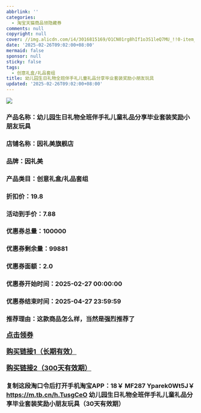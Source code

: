 ```yaml
---
abbrlink: ''
categories:
  - 淘宝天猫商品领隐藏券
comments: null
copyright: null
cover: //img.alicdn.com/i4/3016815169/O1CN01rg8hIf1o3S1leQ7MU_!!0-item_pic.jpg
date: '2025-02-26T09:02:00+08:00'
mermaid: false
sponsor: null
sticky: false
tags:
  - 创意礼盒/礼品套组
title: 幼儿园生日礼物全班伴手礼儿童礼品分享毕业套装奖励小朋友玩具
updated: '2025-02-26T09:02:00+08:00'
--- 
```


![](//img.alicdn.com/i4/3016815169/O1CN01rg8hIf1o3S1leQ7MU_!!0-item_pic.jpg)

### 产品名称：幼儿园生日礼物全班伴手礼儿童礼品分享毕业套装奖励小朋友玩具
### 店铺名称：因礼美旗舰店
### 品牌：因礼美
### 产品类目：创意礼盒/礼品套组
### 折扣价：19.8
### 活动到手价：7.88
### 优惠券总量：100000
### 优惠券剩余量：99881
### 优惠券面额：2.0
### 优惠券开始时间：2025-02-27 00:00:00	
### 优惠券结束时间：2025-04-27 23:59:59	
### 推荐理由：这款商品怎么样，当然是强烈推荐了

<p style="font-size: 18px; font-weight: bold;">
  <a href="https://uland.taobao.com/coupon/edetail?e=cGqJkv%2Bg38elhHvvyUNXZfh8CuWt5YH5OVuOuRD5gLJMmdsrkidbOWgpcJRl3wFwcV%2FlEyhmp8DoutG5%2BqG0eIF72jDZrA8M9GY7Q%2FacLcEW6fsHTdJ5Dv6fxL3HaZfbMWZYshg9xyauu9%2BhB9w6TiTsFs8hRhSMI%2BtaUgbudUxA%2B536asYsLU%2F9Zk7cDx8UI8pw0IfAr8DRvObSRP2%2B%2B3cgHlieVn%2FET3N%2Fb083ABHRvhijMLhcr2g8eGyYf0as%2BtwibKY2GWrJMCGameEmjYCTDQfoOo8NqsPKzVCWy%2FhYg9heRsCJws60%2B6Imk4TUrR61%2B8m60q3JTE40kLCuKW2nO759ufRuonv6QcvcARY%3D&traceId=2166d8db17407296732636749d133b&union_lens=lensId%3AOPT%401740729682%402107dc7c_0e1c_1954b9309d4_5a75%4001%40eyJmbG9vcklkIjo3MzM1NH0ie" target="_blank">点击领券</a>
</p>
<p style="font-size: 18px; font-weight: bold;">
  <a href="https://s.click.taobao.com/t?e=m%3D2%26s%3DWP3mURCDXARw4vFB6t2Z2ueEDrYVVa64K7Vc7tFgwiHjf2vlNIV67kkfnVn6TwKdVkTGlWTgx8n3ID%2FV1RqsF4wnCJeELi4I%2FIEn%2BS1IjHAB0ghlTd7WlZVm%2FOAUUFw71qrpxiwMoCNxc1AtbZGVS0zWLzU2geiSYWda0Zk3B80LZMqoQW%2BfuLV7Mh%2FzulIELQl9mEirfI9CQTLeakBE075GkWI%2BgHqMWfMU0bV%2FThxATp%2BIOb8B6lLTDrl5KaoNJFXvPl88viXW%2FbmHQ90wKnB6Jd9pUfrR1KilmKsn0wzOwDMfXFgMfgY%2BwPbuv6AvIjpsy8E8f%2FNxKmPmpIKZsA%3D%3D" target="_blank">购买链接1（长期有效）</a>
</p>
<p style="font-size: 18px; font-weight: bold;">
  <a href="https://s.click.taobao.com/ZIXuOYs" target="_blank">购买链接2（300天有效期）</a>
</p>

### 复制这段淘口令后打开手机淘宝APP：18￥ MF287 Yparek0Wt5J￥ https://m.tb.cn/h.TusgCeO  幼儿园生日礼物全班伴手礼儿童礼品分享毕业套装奖励小朋友玩具（30天有效期）
